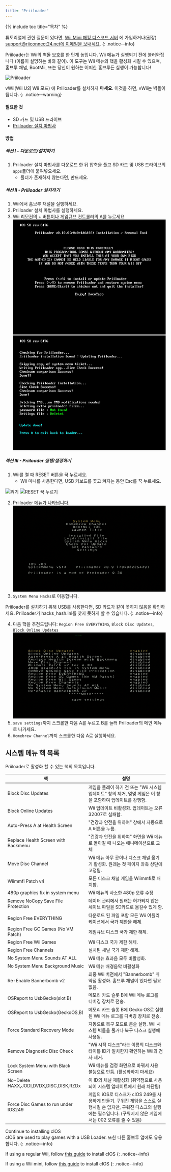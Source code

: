 ```yaml
---
title: "Priiloader"
---
```


{% include toc title="목차" %}

튜토리얼에 관한 질문이 있다면, [Wii Mini 해킹 디스코드 서버](https://discord.gg/rc24) 에 가입하거나(권장) [support@riiconnect24.net에 이메일을 보내세요](mailto:support@riiconnect24.net).
{: .notice--info}

Priiloader는 Wii의 벽돌 보호를 한 단계 높입니다. Wii 메뉴가 실행되기 전에 불러와집니다 (이름이 설명하는 바와 같이). 이 도구는 Wii 메뉴의 핵을 활성화 시킬 수 있으며, 홈브루 채널, BootMii, 또는 당신이 원하는 어떠한 홈브루든 실행이 가능합니다!

![Priiloader](/images/priiloader.jpg)

vWii(Wii U의 Wii 모드) 에 Priiloader를 설치하지 **마세요**. 이것을 하면, vWii는 벽돌이 됩니다.
{: .notice--warning}

#### 필요한 것
* SD 카드 및 USB 드라이브
* [Priiloader 설치 마법사](/assets/files/Priiloader_v0_9_1.zip)

#### 방법
##### 섹션 I - 다운로드/설치하기

1. Priiloader 설치 마법사를 다운로드 한 뒤 압축을 풀고 SD 카드 및 USB 드라이브의 `apps`폴더에 붙여넣으세요.
    * 폴더가 존재하지 않는다면, 만드세요.

##### 섹션 II - Priiloader 설치하기

1. Wii에서 홈브루 채널을 실행하세요.
2. Priiloader 설치 마법사를 실행하세요.
3. Wii 리모컨의 + 버튼이나 게임큐브 컨트롤러의 A를 누르세요 ![Priiloader 설치하기](/images/Priiloader/installer.png) ![설치 중](/images/Priiloader/installing.png)

##### 섹션 III - Priiloader 실행/설정하기

1. Wii를 켤 때 RESET 버튼을 꾹 누르세요.
    * Wii 미니를 사용한다면, USB 키보드를 꽂고 켜지는 동안 Esc를 꾹 누르세요.

![켜기](/images/Priiloader/on.jpg) ![RESET 꾹 누르기](/images/Priiloader/reset.jpg)

2. Priiloader 메뉴가 나타납니다. ![메뉴](/images/Priiloader/mainmenu.png)
3. `System Menu Hacks`로 이동합니다.

Priiloader를 설치하기 위해 USB를 사용한다면, SD 카드가 같이 꽂히지 않음을 확인하세요. Priiloader가 hacks_hash.ini를 찾지 못하게 할 수 있습니다.
{: .notice--info}

4. 다음 핵을 추천드립니다: `Region Free EVERYTHING`, `Block Disc Updates`, `Block Online Updates` ![시스템 메뉴 핵](/images/Priiloader/hacks.png)
1. `save settings`까지 스크롤한 다음 A를 누르고 B를 눌러 Priiloader의 메인 메뉴로 나가세요.
1. `Homebrew Channel`까지 스크롤한 다음 A로 실행하세요.

## 시스템 메뉴 핵 목록

Priiloader로 활성화 할 수 있는 핵의 목록입니다.

| 핵                                       | 설명                                                                                                            |
| --------------------------------------- | ------------------------------------------------------------------------------------------------------------- |
| Block Disc Updates                      | 게임을 플레이 하기 전 뜨는 "Wii 시스템 업데이트" 창의 제거, 몇몇 게임은 이 창을 포함하여 업데이트를 강행함.                                             |
| Block Online Updates                    | Wii 업데이트 비활성화. 업데이트는 오류 32007로 실패함.                                                                           |
| Auto-Press A at Health Screen           | "건강과 안전을 위하여" 창에서 자동으로 A 버튼을 누름.                                                                              |
| Replace Health Screen with Backmenu     | "건강과 안전을 위하여" 화면을 Wii 메뉴로 돌아갈 때 나오는 애니메이션으로 교체                                                                |
| Move Disc Channel                       | Wii 메뉴 아무 곳이나 디스크 채널 옮기기 활성화. 원래는 첫 페이지 좌측 상단에 고정됨.                                                           |
| Wiimmfi Patch v4                        | 모든 디스크 채널 게임을 Wiimmfi로 패치함.                                                                                   |
| 480p graphics fix in system menu        | Wii 메뉴의 사소한 480p 오류 수정                                                                                        |
| Remove NoCopy Save File Protection      | 데이터 관리에서 원래는 허가되지 않은 세이브 파일을 SD카드로 옮길수 있게 함.                                                                  |
| Region Free EVERYTHING                  | 다운로드 된 파일 포함 모든 Wii 어플리케이션에서 국가 제한을 해제.                                                                       |
| Region Free GC Games (No VM Patch)      | 게임큐브 디스크 국가 제한 해제.                                                                                            |
| Region Free Wii Games                   | Wii 디스크 국가 제한 해제.                                                                                             |
| Region Free Channels                    | 설치된 채널 국가 제한 해제.                                                                                              |
| No System Menu Sounds AT ALL            | Wii 메뉴 효과음 모두 비활성화.                                                                                           |
| No System Menu Background Music         | Wii 메뉴 배경음악 비활성화                                                                                              |
| Re-Enable Bannerbomb v2                 | 최종 Wii 버전에서 "Bannerbomb" 취약점 활성화. 홈브루 채널이 있다면 필요 없음.                                                          |
| OSReport to UsbGecko(slot B)            | 메모리 카드 슬롯 B에 Wii 메뉴 로그를 디버깅 장치로 전송.                                                                           |
| OSReport to UsbGecko(GeckoOS,B)         | 메모리 카드 슬롯 B에 Gecko OS로 실행된 Wii 메뉴 로그를 디버깅 장치로 전송.                                                             |
| Force Standard Recovery Mode            | 자동으로 복구 모드로 콘솔 실행. Wii 시스템 벽돌을 풀거나 복구 디스크 실행에 사용됨.                                                            |
| Remove Diagnostic Disc Check            | "Wii 시작 디스크"라는 이름의 디스크와 타이틀 ID가 일치한지 확인하는 Wii의 검사 제거.                                                         |
| Lock System Menu with Black Screen      | Wii 메뉴를 검정 화면으로 바꿔서 사용 불능으로 만듬. (활성화하지 마세요)                                                                   |
| No-Delete HAXX,JODI,DVDX,DISC,DISK,RZDx | 이 ID의 채널 재활성화 (취약점으로 사용되어 시스템 업데이트에서 원래 차단됨)                                                                  |
| Force Disc Games to run under IOS249    | 게임의 iOS로 디스크가 cIOS 249를 사용하게 만들기. 구워진 게임을 스스로 실행시킬 순 없지만, 구워진 디스크의 실행에는 필수입니다. (구워지지 않은 게임에서는 002 오류를 줄 수 있음) |


Continue to installing cIOS<br> cIOS are used to play games with a USB Loader. 또한 다른 홈브루 앱에도 유용합니다.
{: .notice--info}

If using a regular Wii, follow [this guide](cios) to install cIOS
{: .notice--info}

If using a Wii mini, follow [this guide](cios-mini) to install cIOS
{: .notice--info}
